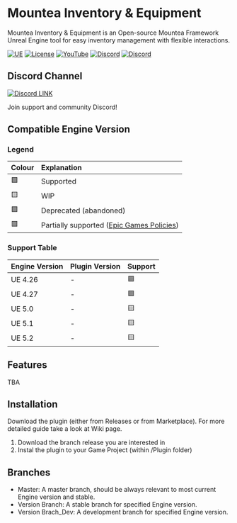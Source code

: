 # Mountea Inventory & Equipment
Mountea Inventory & Equipment is an Open-source Mountea Framework Unreal Engine tool for easy inventory management with flexible interactions. 

[![UE](https://img.shields.io/badge/supported-4.26%2B-green)](https://github.com/Mountea-Framework/ActorInventoryPlugin/edit/master/README.md#compatible-engine-version)
[![License](https://img.shields.io/github/license/Mountea-Framework/ActorInventoryPlugin)](https://github.com/Mountea-Framework/MounteaDialogueSystem/blob/master/LICENSE)
[![YouTube](https://img.shields.io/badge/YouTube-Subscribe-red?style=flat&logo=youtube)](https://www.youtube.com/@mounteaframework)
[![Discord](https://badgen.net/discord/online-members/2vXWEEN?label=Discord&logo=discord&logoColor=ffffff&color=7389D8)](https://discord.com/invite/2vXWEEN)
[![Discord](https://badgen.net/discord/members/2vXWEEN?label=Discord&logo=discord&logoColor=ffffff&color=7389D8)](https://discord.com/invite/2vXWEEN)

## Discord Channel

[![Discord LINK](https://static.wikia.nocookie.net/siivagunner/images/9/9f/Discord_icon.svg/revision/latest?cb=20210814160101)](https://discord.gg/2vXWEEN)

Join support and community Discord!

## Compatible Engine Version

### Legend

| Colour        | Explanation |
|:-------------|:------|
| 🟩          | Supported  |
| 🟨          | WIP  |
| 🟪          | Deprecated (abandoned)  |
| 🟥          | Partially supported ([Epic Games Policies](https://www.unrealengine.com/en-US/marketplace-guidelines#263d))   |

### Support Table

| Engine Version        | Plugin Version         | Support |
|:-------------|:------------------|:------|
| UE 4.26           | - | 🟪  |
| UE 4.27           | - | 🟪  |
| UE 5.0          | - | 🟨  |
| UE 5.1           | - | 🟨  |
| UE 5.2           | - | 🟨  |

## Features
TBA

## Installation

Download the plugin (either from Releases or from Marketplace). For more detailed guide take a look at Wiki page.

1. Download the branch release you are interested in
2. Instal the plugin to your Game Project (within /Plugin folder)

## Branches

* Master: A master branch, should be always relevant to most current Engine version and stable.
* Version Branch: A stable branch for specified Engine version.
* Version Brach_Dev: A development branch for specified Engine version.
